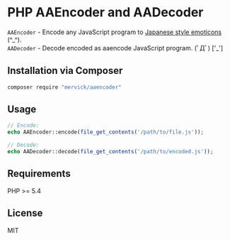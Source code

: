 # PHP AAEncoder and AADecoder

`AAEncoder` - Encode any JavaScript program to [Japanese style emoticons](http://utf-8.jp/public/aaencode.html) (^\_^).  
`AADecoder` - Decode encoded as aaencode JavaScript program. (ﾟДﾟ) ['\_']

## Installation via Composer
```sh
composer require "mervick/aaencoder"
```

## Usage
```php
// Encode:
echo AAEncoder::encode(file_get_contents('/path/to/file.js'));

// Decode:
echo AADecoder::decode(file_get_contents('/path/to/encoded.js'));
```

## Requirements
PHP >= 5.4

## License
MIT

